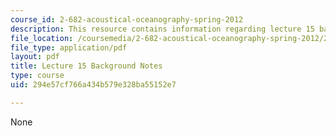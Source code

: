 ```yaml
---
course_id: 2-682-acoustical-oceanography-spring-2012
description: This resource contains information regarding lecture 15 background notes.
file_location: /coursemedia/2-682-acoustical-oceanography-spring-2012/294e57cf766a434b579e328ba55152e7_MIT2_682S12_bglec15.pdf
file_type: application/pdf
layout: pdf
title: Lecture 15 Background Notes
type: course
uid: 294e57cf766a434b579e328ba55152e7

---
```

None